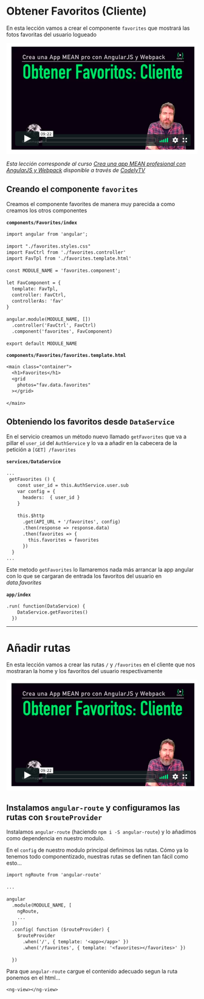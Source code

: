 # Obtener Favoritos (Cliente)

En esta lección vamos a crear el componente `favorites` que mostrará las fotos favoritas del usuario logueado

[![favoritos cliente](./md_img/favoritos-cliente.png)](https://pro.codely.tv/library/crea-una-app-mean-profesional-con-angularjs-y-webpack)

_Esta lección corresponde al curso [Crea una app MEAN profesional con AngularJS y Webpack](https://pro.codely.tv/library/crea-una-app-mean-profesional-con-angularjs-y-webpack) disponible a través de [CodelyTV](https://pro.codely.tv/)_

## Creando el componente `favorites`

Creamos el componente favorites de manera muy parecida a como creamos los otros componentes

**`components/Favorites/index`**
```
import angular from 'angular';

import "./favorites.styles.css"
import FavCtrl from './favorites.controller'
import FavTpl from './favorites.template.html'

const MODULE_NAME = 'favorites.component';

let FavComponent = {
  template: FavTpl, 
  controller: FavCtrl,
  controllerAs: 'fav'
}

angular.module(MODULE_NAME, [])
  .controller('FavCtrl', FavCtrl)
  .component('favorites', FavComponent)

export default MODULE_NAME
```

**`components/Favorites/favorites.template.html`**

```
<main class="container">
  <h1>Favorites</h1>
  <grid 
    photos="fav.data.favorites"
  ></grid>

</main>
```


## Obteniendo los favoritos desde `DataService`

En el servicio creamos un método nuevo llamado `getFavorites` que va a pillar el `user_id` del `AuthService` y lo va a añadir en la cabecera de la petición a `[GET] /favorites`

**`services/DataService`**
```
...
 getFavorites () {
    const user_id = this.AuthService.user.sub
    var config = {
      headers:  { user_id }
    }

    this.$http
      .get(API_URL + '/favorites', config)
      .then(response => response.data)
      .then(favorites => {
        this.favorites = favorites
      })
  }
...
```

Este metodo `getFavorites` lo llamaremos nada más arrancar la app angular con lo que se cargaran de entrada los favoritos del usuario en _data.favorites_

**`app/index`**
```
.run( function(DataService) {
    DataService.getFavorites()
  })
```


---------

# Añadir rutas

En esta lección vamos a crear las rutas `/` y `/favorites` en el cliente que nos mostraran la home y los favoritos del usuario respectivamente

![favoritos cliente](./md_img/favoritos-cliente.png)

## Instalamos `angular-route` y configuramos las rutas con `$routeProvider`

Instalamos `angular-route` (haciendo `npm i -S angular-route`) y lo añadimos como dependencia en nuestro modulo.

En el `config` de nuestro modulo principal definimos las rutas. Cómo ya lo tenemos todo componentizado, nuestras rutas se definen tan fácil como esto...

```
import ngRoute from 'angular-route'

...

angular
  .module(MODULE_NAME, [
    ngRoute,
    ...
  ])
  .config( function ($routeProvider) {
    $routeProvider
      .when('/', { template: '<app></app>' })
      .when('/favorites', { template: '<favorites></favorites>' })

  })
```

Para que `angular-route` cargue el contenido adecuado segun la ruta ponemos en el html...
```
<ng-view></ng-view>
```